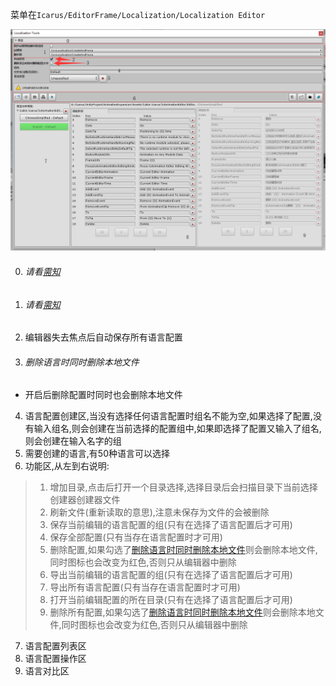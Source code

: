 菜单在`Icarus/EditorFrame/Localization/Localization Editor`

![Config Tools](../../../Images/Editor/LocalizationTools.png)

0. ###### 请看[需知](0.需知.md#LanguageSeting)
1. ###### 请看[需知](0.需知.md#CreatAndParseSelect)
2. 编辑器失去焦点后自动保存所有语言配置
3. ###### 删除语言时同时删除本地文件
- 开启后删除配置时同时也会删除本地文件
4. 语言配置创建区,当没有选择任何语言配置时组名不能为空,如果选择了配置,没有输入组名,则会创建在当前选择的配置组中,如果即选择了配置又输入了组名,则会创建在输入名字的组
5. 需要创建的语言,有50种语言可以选择
6. 功能区,从左到右说明:
> 1. 增加目录,点击后打开一个目录选择,选择目录后会扫描目录下当前选择创建器创建器文件
> 2. 刷新文件(重新读取的意思),注意未保存为文件的会被删除
> 3. 保存当前编辑的语言配置的组(只有在选择了语言配置后才可用)
> 4. 保存全部配置(只有当存在语言配置时才可用)
> 5. 删除配置,如果勾选了[删除语言时同时删除本地文件](#删除语言时同时删除本地文件)则会删除本地文件,同时图标也会改变为红色,否则只从编辑器中删除
> 6. 导出当前编辑的语言配置的组(只有在选择了语言配置后才可用)
> 7. 导出所有语言配置(只有当存在语言配置时才可用)
> 8. 打开当前编辑配置的所在目录(只有在选择了语言配置后才可用)
> 9. 删除所有配置,如果勾选了[删除语言时同时删除本地文件](#删除语言时同时删除本地文件)则会删除本地文件,同时图标也会改变为红色,否则只从编辑器中删除

7. 语言配置列表区
8. 语言配置操作区
9. 语言对比区